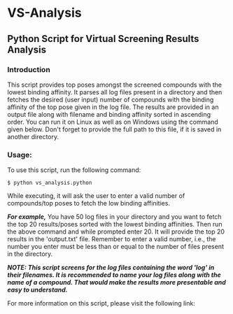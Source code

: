 # VS-Analysis

## Python Script for Virtual Screening Results Analysis

### Introduction

This script provides top poses amongst the screened compounds with the lowest binding affinity.
It parses all log files present in a directory and then fetches the desired (user input) number of compounds with the binding affinity of the top pose given in the log file.
The results are provided in an output file along with filename and binding affinity sorted in ascending order.
You can run it on Linux as well as on Windows using the command given below. Don't forget to provide the full path to this file, if it is saved in another directory.

### Usage:

To use this script, run the following command:

```$ python vs_analysis.python```

While executing, it will ask the user to enter a valid number of compounds/top poses to fetch the low binding affinities.

***For example,***
You have 50 log files in your directory and you want to fetch the top 20 results/poses sorted with the lowest binding affinities.
Then run the above command and while prompted enter 20. It will provide the top 20 results in the 'output.txt' file.
Remember to enter a valid number, i.e., the number you enter must be less than or equal to the number of files present in the directory.

***NOTE:
This script screens for the log files containing the word 'log' in their filenames.
It is recommended to name your log files along with the name of a compound. That would make the results more presentable and easy to understand.***

For more information on this script, please visit the following link:
